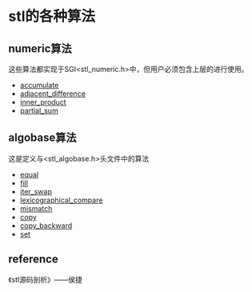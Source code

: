 # stl的各种算法



## numeric算法

这些算法都实现于SGI<stl_numeric.h>中，但用户必须包含上层的<numeric>进行使用。

* [accumulate](https://github.com/LucienXian/stl_algorithms/blob/master/numeric/myaccumulate.cpp)
* [adjacent_difference](https://github.com/LucienXian/stl_algorithms/blob/master/numeric/my_adjacent_difference.cpp)
* [inner_product](https://github.com/LucienXian/stl_algorithms/blob/master/numeric/my_inner_product.cpp)
* [partial_sum](https://github.com/LucienXian/stl_algorithms/blob/master/numeric/my_partial_sum.cpp)


## algobase算法

这是定义与<stl_algobase.h>头文件中的算法

* [equal](https://github.com/LucienXian/stl_algorithms/blob/master/algobase/my_equal.cpp)
* [fill](https://github.com/LucienXian/stl_algorithms/blob/master/algobase/my_fill.cpp)
* [iter_swap](https://github.com/LucienXian/stl_algorithms/blob/master/algobase/my_iter_swap.cpp)
* [lexicographical_compare](https://github.com/LucienXian/stl_algorithms/blob/master/algobase/my_lexicographical_compare.cpp)
* [mismatch](https://github.com/LucienXian/stl_algorithms/blob/master/algobase/my_mismatch.cpp)
* [copy](https://github.com/LucienXian/stl_algorithms/blob/master/algobase/copy.md)
* [copy_backward](https://github.com/LucienXian/stl_algorithms/blob/master/algobase/my_copy_backward.cpp)
* [set](https://github.com/LucienXian/stl_algorithms/blob/master/algobase/my_set.cpp)

## reference

《stl源码剖析》——侯捷